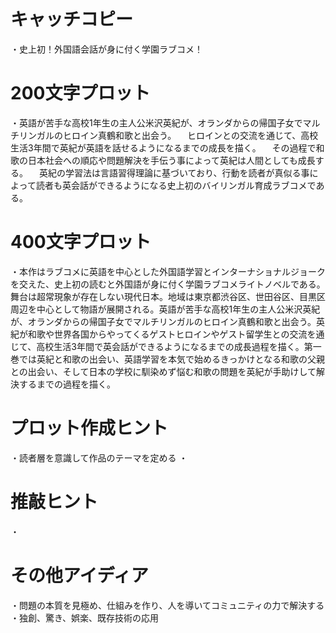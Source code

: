 # キャッチコピー
・史上初！外国語会話が身に付く学園ラブコメ！

# 200文字プロット
・英語が苦手な高校1年生の主人公米沢英紀が、オランダからの帰国子女でマルチリンガルのヒロイン真鶴和歌と出会う。
　ヒロインとの交流を通じて、高校生活3年間で英紀が英語を話せるようになるまでの成長を描く。
　その過程で和歌の日本社会への順応や問題解決を手伝う事によって英紀は人間としても成長する。
　英紀の学習法は言語習得理論に基づいており、行動を読者が真似る事によって読者も英会話ができるようになる史上初のバイリンガル育成ラブコメである。

# 400文字プロット
・本作はラブコメに英語を中心とした外国語学習とインターナショナルジョークを交えた、史上初の読むと外国語が身に付く学園ラブコメライトノベルである。舞台は超常現象が存在しない現代日本。地域は東京都渋谷区、世田谷区、目黒区周辺を中心として物語が展開される。英語が苦手な高校1年生の主人公米沢英紀が、オランダからの帰国子女でマルチリンガルのヒロイン真鶴和歌と出会う。英紀が和歌や世界各国からやってくるゲストヒロインやゲスト留学生との交流を通じて、高校生活3年間で英会話ができるようになるまでの成長過程を描く。第一巻では英紀と和歌の出会い、英語学習を本気で始めるきっかけとなる和歌の父親との出会い、そして日本の学校に馴染めず悩む和歌の問題を英紀が手助けして解決するまでの過程を描く。

# プロット作成ヒント
・読者層を意識して作品のテーマを定める
・

# 推敲ヒント
・

# その他アイディア
・問題の本質を見極め、仕組みを作り、人を導いてコミュニティの力で解決する
・独創、驚き、娯楽、既存技術の応用
